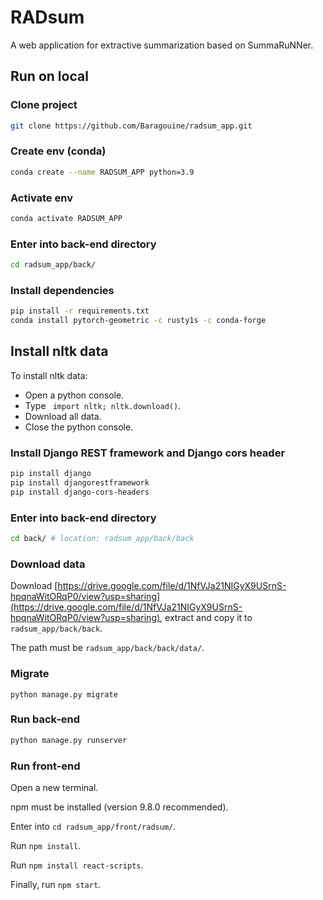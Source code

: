 # RADsum
A web application for extractive summarization based on SummaRuNNer.

## Run on local
### Clone project
```bash
git clone https://github.com/Baragouine/radsum_app.git
```

### Create env (conda)
```bash
conda create --name RADSUM_APP python=3.9
```

### Activate env
```bash
conda activate RADSUM_APP
```

### Enter into back-end directory
```bash
cd radsum_app/back/
```

### Install dependencies
```bash
pip install -r requirements.txt
conda install pytorch-geometric -c rusty1s -c conda-forge
```

## Install nltk data
To install nltk data:
  - Open a python console.
  - Type ``` import nltk; nltk.download()```.
  - Download all data.
  - Close the python console.

### Install Django REST framework and Django cors header
```bash
pip install django
pip install djangorestframework
pip install django-cors-headers
```

### Enter into back-end directory
```bash
cd back/ # location: radsum_app/back/back
```

### Download data
Download [https://drive.google.com/file/d/1NfVJa21NIGyX9USrnS-hpqnaWitORqP0/view?usp=sharing](https://drive.google.com/file/d/1NfVJa21NIGyX9USrnS-hpqnaWitORqP0/view?usp=sharing), extract and copy it to `radsum_app/back/back`.  

The path must be `radsum_app/back/back/data/`.

### Migrate
```
python manage.py migrate
```

### Run back-end
```bash
python manage.py runserver
```

### Run front-end
Open a new terminal.  
  
npm must be installed (version 9.8.0 recommended).  
  
Enter into `cd radsum_app/front/radsum/`.  

Run ```npm install```.

Run ```npm install react-scripts```.
  
Finally, run ```npm start```.

